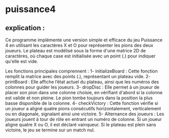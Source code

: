 # puissance4
## explication :
Ce programme implémente une version simple et efficace du jeu Puissance 4 en utilisant les caractères X et O pour représenter les pions des deux joueurs. Le plateau est modélisé sous la forme d'une matrice 2D de caractères, où chaque case est initialisée avec un point (.) pour indiquer qu'elle est vide.

Les fonctions principales comprennent :
1- initializeBoard :
Cette fonction remplit la matrice avec des points (.), représentant un plateau vide.
2- printBoard :
Elle affiche l’état actuel du plateau, ainsi que les numéros des colonnes pour guider les joueurs.
3- dropDisc : 
Elle permet à un joueur de placer son pion dans une colonne choisie, en vérifiant d'abord si la colonne est valide et non pleine. Le pion tombe toujours dans la position la plus basse disponible de la colonne.
4- checkVictory : 
Cette fonction vérifie si un joueur a aligné quatre pions consécutifs horizontalement, verticalement ou en diagonale, signalant ainsi une victoire.
5- Alternance des joueurs :
Les joueurs jouent à tour de rôle en entrant un numéro de colonne. Si un joueur aligne quatre X ou O, il est déclaré vainqueur. Si le plateau est plein sans victoire, le jeu se termine sur un match nul.
